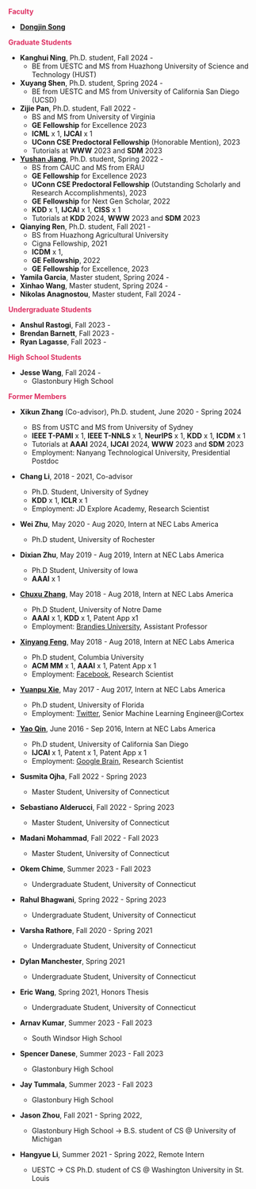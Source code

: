 
**<span style="color:#DE3163">Faculty</span>**
* [**Dongjin Song**](https://songdj.github.io/)

**<span style="color:#DE3163">Graduate Students</span>**

* **Kanghui Ning**, Ph.D. student, Fall 2024 -
  * BE from UESTC and MS from Huazhong University of Science and Technology (HUST)
* **Xuyang Shen**, Ph.D. student, Spring 2024 -
  * BE from UESTC and MS from University of California San Diego (UCSD)
* **Zijie Pan**, Ph.D. student, Fall 2022 -
  * BS and MS from University of Virginia
  * **GE Fellowship** for Excellence 2023
  * **ICML** x 1, **IJCAI** x 1
  * **UConn CSE Predoctoral Fellowship** (Honorable Mention), 2023
  * Tutorials at **WWW** 2023 and **SDM** 2023
* [**Yushan Jiang**](https://sites.google.com/view/jayjiang/home), Ph.D. student, Spring 2022 -
  * BS from CAUC and MS from ERAU
  * **GE Fellowship** for Excellence 2023
  * **UConn CSE Predoctoral Fellowship** (Outstanding Scholarly and Research Accomplishments), 2023
  * **GE Fellowship** for Next Gen Scholar, 2022
  * **KDD** x 1, **IJCAI** x 1, **CISS** x 1
  * Tutorials at **KDD** 2024, **WWW** 2023 and **SDM** 2023
* **Qianying Ren**, Ph.D. student, Fall 2021 -
  * BS from Huazhong Agricultural University
  * Cigna Fellowship, 2021
  * **ICDM** x 1,
  * **GE Fellowship**, 2022
  * **GE Fellowship** for Excellence, 2023
* **Yamila Garcia**, Master student, Spring 2024 -
* **Xinhao Wang**, Master student, Spring 2024 -
* **Nikolas Anagnostou**, Master student, Fall 2024 -

**<span style="color:#DE3163">Undergraduate Students</span>**

* **Anshul Rastogi**, Fall 2023 -
* **Brendan Barnett**, Fall 2023 -
* **Ryan Lagasse**, Fall 2023 -

**<span style="color:#DE3163">High School Students</span>**

* **Jesse Wang**, Fall 2024 -
  * Glastonbury High School

**<span style="color:#DE3163">Former Members</span>**

* **Xikun Zhang** (Co-advisor), Ph.D. student, June 2020 - Spring 2024
  * BS from USTC and MS from University of Sydney
  * **IEEE T-PAMI** x 1, **IEEE T-NNLS** x 1, **NeurIPS** x 1, **KDD** x 1, **ICDM** x 1
  * Tutorials at **AAAI** 2024, **IJCAI** 2024, **WWW** 2023 and **SDM** 2023
  * Employment: Nanyang Technological University, Presidential Postdoc
* **Chang Li**, 2018 - 2021, Co-advisor
  * Ph.D. Student, University of Sydney
  * **KDD** x 1, **ICLR** x 1
  * Employment: JD Explore Academy, Research Scientist
* **Wei Zhu**, May 2020 - Aug 2020, Intern at NEC Labs America
  * Ph.D student, University of Rochester
* **Dixian Zhu**, May 2019 - Aug 2019, Intern at NEC Labs America
  * Ph.D Student, University of Iowa
  * **AAAI** x 1
* [**Chuxu Zhang**](https://chuxuzhang.github.io/), May 2018 - Aug 2018, Intern at NEC Labs America
  * Ph.D Student, University of Notre Dame
  * **AAAI** x 1, **KDD** x 1, Patent App x1
  * Employment: [Brandies University](https://www.brandeis.edu/), Assistant Professor
* [**Xinyang Feng**](http://www.columbia.edu/~xf2143/), May 2018 - Aug 2018, Intern at NEC Labs America
  * Ph.D student, Columbia University
  * **ACM MM** x 1, **AAAI** x 1, Patent App x 1
  * Employment: [Facebook](www.facebook.com), Research Scientist
* [**Yuanpu Xie**](https://www.linkedin.com/in/yuanpu-x-712a6353/), May 2017 - Aug 2017, Intern at NEC Labs America
  * Ph.D student, University of Florida
  * Employment: [Twitter](https://twitter.com/), Senior Machine Learning Engineer@Cortex
* [**Yao Qin**](http://cseweb.ucsd.edu/~yaq007/), June 2016 - Sep 2016, Intern at NEC Labs America
  * Ph.D student, University of California San Diego
  * **IJCAI** x 1, Patent x 1, Patent App x 1
  * Employment: [Google Brain](https://research.google/teams/brain/), Research Scientist

* **Susmita Ojha**, Fall 2022 - Spring 2023
  * Master Student, University of Connecticut
* **Sebastiano Alderucci**, Fall 2022 - Spring 2023
  * Master Student, University of Connecticut
* **Madani Mohammad**, Fall 2022 - Fall 2023
  * Master Student, University of Connecticut
* **Okem Chime**, Summer 2023 - Fall 2023
  * Undergraduate Student, University of Connecticut
* **Rahul Bhagwani**, Spring 2022 - Spring 2023
  * Undergraduate Student, University of Connecticut
* **Varsha Rathore**, Fall 2020 - Spring 2021
  * Undergraduate Student, University of Connecticut
* **Dylan Manchester**, Spring 2021
  * Undergraduate Student, University of Connecticut
* **Eric Wang**, Spring 2021, Honors Thesis
  * Undergraduate Student, University of Connecticut
* **Arnav Kumar**, Summer 2023 - Fall 2023
  * South Windsor High School
* **Spencer Danese**, Summer 2023 - Fall 2023
  * Glastonbury High School
* **Jay Tummala**, Summer 2023 - Fall 2023
  * Glastonbury High School
* **Jason Zhou**, Fall 2021 - Spring 2022,
  * Glastonbury High School -> B.S. student of CS @ University of Michigan
* **Hangyue Li**, Summer 2021 - Spring 2022, Remote Intern
  * UESTC -> CS Ph.D. student of CS @ Washington University in St. Louis
